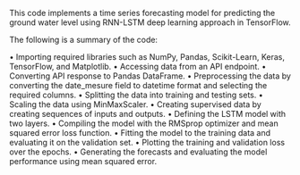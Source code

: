 This code implements a time series forecasting model for predicting the ground water level using RNN-LSTM deep learning approach in TensorFlow.

The following is a summary of the code:

•	Importing required libraries such as NumPy, Pandas, Scikit-Learn, Keras, TensorFlow, and Matplotlib.
•	Accessing data from an API endpoint.
•	Converting API response to Pandas DataFrame.
•	Preprocessing the data by converting the date_mesure field to datetime format and selecting the required columns.
•	Splitting the data into training and testing sets.
•	Scaling the data using MinMaxScaler.
•	Creating supervised data by creating sequences of inputs and outputs.
•	Defining the LSTM model with two layers.
•	Compiling the model with the RMSprop optimizer and mean squared error loss function.
•	Fitting the model to the training data and evaluating it on the validation set.
•	Plotting the training and validation loss over the epochs.
•	Generating the forecasts and evaluating the model performance using mean squared error.
